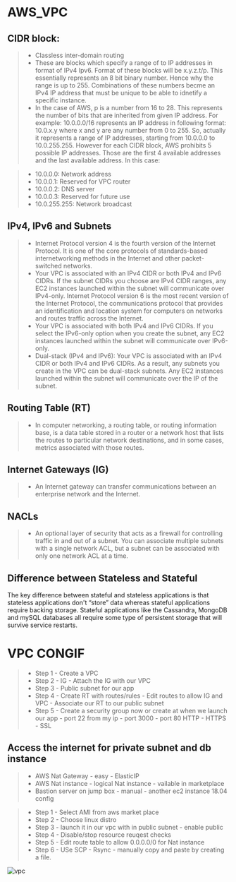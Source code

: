# AWS_VPC

## CIDR block:
> - Classless inter-domain routing
> - These are blocks  which specify a range of to IP addresses in format of IPv4 Ipv6. Format of these blocks will be x.y.z.t/p. This essentially represents an 8 bit binary number. Hence why the range is up to 255. Combinations of these numbers becme an IPv4 IP address that must be unique to be able to idnetify a specific instance. 
> - In the case of AWS, p is a number from 16 to 28. This represents the number of bits that are inherited from given IP address. For example: 10.0.0.0/16 represents an IP address in following format: 10.0.x.y where x and y are any number from 0 to 255. So, actually it represents a range of IP addresses, starting from 10.0.0.0 to 10.0.255.255.
However for each CIDR block, AWS prohibits 5 possible IP addresses. Those are the first 4 available addresses and the last available address. In this case:

> - 10.0.0.0: Network address
> - 10.0.0.1: Reserved for VPC router
> - 10.0.0.2: DNS server
> - 10.0.0.3: Reserved for future use
> - 10.0.255.255: Network broadcast

## IPv4, IPv6 and Subnets
> - Internet Protocol version 4 is the fourth version of the Internet Protocol. It is one of the core protocols of standards-based internetworking methods in the Internet and other packet-switched networks.
> - Your VPC is associated with an IPv4 CIDR or both IPv4 and IPv6 CIDRs. If the subnet CIDRs you choose are IPv4 CIDR ranges, any EC2 instances launched within the subnet will communicate over IPv4-only.
> Internet Protocol version 6 is the most recent version of the Internet Protocol, the communications protocol that provides an identification and location system for computers on networks and routes traffic across the Internet.
> - Your VPC is associated with both IPv4 and IPv6 CIDRs. If you select the IPv6-only option when you create the subnet, any EC2 instances launched within the subnet will communicate over IPv6-only.
> - Dual-stack (IPv4 and IPv6): Your VPC is associated with an IPv4 CIDR or both IPv4 and IPv6 CIDRs. As a result, any subnets you create in the VPC can be dual-stack subnets. Any EC2 instances launched within the subnet will communicate over the IP of the subnet.

## Routing Table (RT)
> - In computer networking, a routing table, or routing information base, is a data table stored in a router or a network host that lists the routes to particular network destinations, and in some cases, metrics associated with those routes.

## Internet Gateways (IG)
> - An Internet gateway can transfer communications between an enterprise network and the Internet.

## NACLs 
> - An optional layer of security that acts as a firewall for controlling traffic in and out of a subnet. You can associate multiple subnets with a single network ACL, but a subnet can be associated with only one network ACL at a time.

## Difference between Stateless and Stateful
The key difference between stateful and stateless applications is that stateless applications don't “store” data whereas stateful applications require backing storage. Stateful applications like the Cassandra, MongoDB and mySQL databases all require some type of persistent storage that will survive service restarts.


# VPC CONGIF
> - Step 1 - Create a VPC
> - Step 2 - IG - Attach the IG with our VPC
> - Step 3 - Public subnet for our app 
> - Step 4 - Create RT with routes/rules - Edit routes to allow IG and VPC - Associate our RT to our public subnet
> - Step 5 - Create a security group now or create at when we launch our app - port 22 from my ip - port 3000 - port 80 HTTP - HTTPS - SSL





## Access the internet for private subnet and db instance
> - AWS Nat Gateway - easy - ElasticIP
> - AWS Nat instance - logical Nat instance - vailable in marketplace
> - Bastion server on jump box - manual - another ec2 instance 18.04 config

> - Step 1 - Select AMI from aws market place
> - Step 2 - Choose linux distro
> - Step 3 - launch it in our vpc with in public subnet - enable public
> - Step 4 - Disable/stop resource reuqest checks
> - Step 5 - Edit route table to allow 0.0.0.0/0 for Nat instance
> - Step 6 - USe SCP - Rsync - manually copy and paste by creating a file. 


![vpc](https://user-images.githubusercontent.com/94617056/145219319-ed492f0f-5dbc-4da2-9f28-123882c7d077.PNG)

